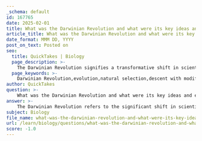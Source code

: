 ```yaml
---
_schema: default
id: 167765
date: 2025-02-01
title: What was the Darwinian Revolution and what were its key ideas and evidence?
article_title: What was the Darwinian Revolution and what were its key ideas and evidence?
date_format: MMM DD, YYYY
post_on_text: Posted on
seo:
  title: QuickTakes | Biology
  page_description: >-
    The Darwinian Revolution signifies a transformative shift in scientific understanding initiated by Charles Darwin's theory of evolution, challenging static species views and establishing evolution as a key concept through mechanisms like natural selection and evidence from fossil records and homologies.
  page_keywords: >-
    Darwinian Revolution,evolution,natural selection,descent with modification,unity and diversity of life,fossil record,homology,biogeography,evolutionary change
author: QuickTakes
question: >-
    What was the Darwinian Revolution and what were its key ideas and evidence?
answer: >-
    The Darwinian Revolution refers to the significant shift in scientific thought initiated by Charles Darwin's theory of evolution by natural selection. This revolution fundamentally challenged the traditional views of species as unchanging entities and provided a comprehensive framework for understanding the diversity of life on Earth.\n\n### Key Ideas of the Darwinian Revolution\n\n1. **Descent with Modification**: This concept posits that species evolve over time, with changes occurring in their genetic composition across generations. This leads to adaptations that enhance survival and reproduction in specific environments.\n\n2. **Natural Selection**: One of the core mechanisms of evolution, natural selection is the process by which individuals with advantageous traits are more likely to survive and reproduce. Over time, these traits become more common in the population, leading to evolutionary change.\n\n3. **Unity and Diversity of Life**: The theory emphasizes that all organisms share a common ancestry, which explains both the similarities (homologies) and differences observed among various species. This interconnectedness is illustrated through phylogenetic trees, which depict evolutionary relationships.\n\n4. **Challenging Static Views**: The Darwinian Revolution overturned the previously held belief that species were fixed and unchanging. Instead, it introduced the idea that life is dynamic and continuously evolving.\n\n### Evidence Supporting the Darwinian Revolution\n\n1. **Fossil Record**: The fossil record provides a historical account of life on Earth, showing a progression of forms and transitional fossils that illustrate the gradual changes in species over time.\n\n2. **Homology**: Similar structures in different species (e.g., the forelimbs of mammals) indicate a common ancestry, supporting the idea of descent with modification.\n\n3. **Biogeography**: The distribution of species across different geographical areas provides insights into how species have evolved in response to their environments and how they have diversified from common ancestors.\n\n4. **Direct Observation**: Instances of natural selection can be observed in real-time, such as the changes in beak size among finch populations in response to food availability.\n\n### Conclusion\n\nThe Darwinian Revolution was a pivotal moment in the history of biology, establishing evolution as a central concept in understanding the complexity and diversity of life. It laid the groundwork for modern evolutionary biology and continues to influence scientific thought and research today. The integration of various lines of evidence, including the fossil record, homology, and biogeography, reinforces the robustness of evolutionary theory as a cornerstone of biological understanding.
subject: Biology
file_name: what-was-the-darwinian-revolution-and-what-were-its-key-ideas-and-evidence.md
url: /learn/biology/questions/what-was-the-darwinian-revolution-and-what-were-its-key-ideas-and-evidence
score: -1.0
---
```


&nbsp;